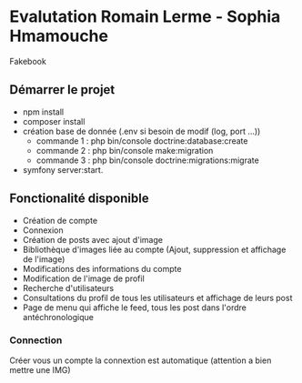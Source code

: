 # Evalutation Romain Lerme - Sophia Hmamouche

Fakebook

## Démarrer le projet

- npm install
- composer install
- création base de donnée (.env si besoin de modif (log, port ...))
    - commande 1 : php bin/console doctrine:database:create
    - commande 2 : php bin/console make:migration
    - commande 3 : php bin/console doctrine:migrations:migrate
- symfony server:start.


## Fonctionalité disponible

- Création de compte
- Connexion
- Création de posts avec ajout d'image
- Bibliothèque d'images liée au compte (Ajout, suppression et affichage de l'image)
- Modifications des informations du compte
- Modification de l'image de profil
- Recherche d'utilisateurs
- Consultations du profil de tous les utilisateurs et affichage de leurs post
- Page de menu qui affiche le feed, tous les post dans l'ordre antéchronologique

### Connection

Créer vous un compte la connextion est automatique (attention a bien mettre une IMG)


